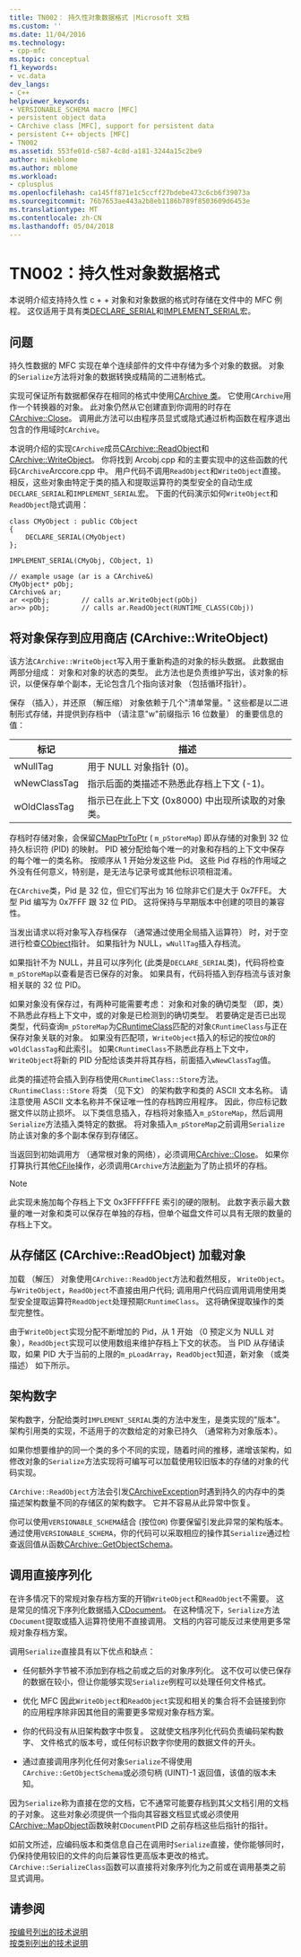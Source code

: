 ```yaml
---
title: TN002： 持久性对象数据格式 |Microsoft 文档
ms.custom: ''
ms.date: 11/04/2016
ms.technology:
- cpp-mfc
ms.topic: conceptual
f1_keywords:
- vc.data
dev_langs:
- C++
helpviewer_keywords:
- VERSIONABLE_SCHEMA macro [MFC]
- persistent object data
- CArchive class [MFC], support for persistent data
- persistent C++ objects [MFC]
- TN002
ms.assetid: 553fe01d-c587-4c8d-a181-3244a15c2be9
author: mikeblome
ms.author: mblome
ms.workload:
- cplusplus
ms.openlocfilehash: ca145ff871e1c5ccff27bdebe473c6cb6f39073a
ms.sourcegitcommit: 76b7653ae443a2b8eb1186b789f8503609d6453e
ms.translationtype: MT
ms.contentlocale: zh-CN
ms.lasthandoff: 05/04/2018
---
```

# <a name="tn002-persistent-object-data-format"></a>TN002：持久性对象数据格式
本说明介绍支持持久性 c + + 对象和对象数据的格式时存储在文件中的 MFC 例程。 这仅适用于具有类[DECLARE_SERIAL](../mfc/reference/run-time-object-model-services.md#declare_serial)和[IMPLEMENT_SERIAL](../mfc/reference/run-time-object-model-services.md#implement_serial)宏。  
  
## <a name="the-problem"></a>问题  
 持久性数据的 MFC 实现在单个连续部件的文件中存储为多个对象的数据。 对象的`Serialize`方法将对象的数据转换成精简的二进制格式。  
  
 实现可保证所有数据都保存在相同的格式中使用[CArchive 类](../mfc/reference/carchive-class.md)。 它使用`CArchive`用作一个转换器的对象。 此对象仍然从它创建直到你调用的时存在[CArchive::Close](../mfc/reference/carchive-class.md#close)。 调用此方法可以由程序员显式或隐式通过析构函数在程序退出包含的作用域时`CArchive`。  
  
 本说明介绍的实现`CArchive`成员[CArchive::ReadObject](../mfc/reference/carchive-class.md#readobject)和[CArchive::WriteObject](../mfc/reference/carchive-class.md#writeobject)。 你将找到 Arcobj.cpp 和的主要实现中的这些函数的代码`CArchive`Arccore.cpp 中。 用户代码不调用`ReadObject`和`WriteObject`直接。 相反，这些对象由特定于类的插入和提取运算符的类型安全的自动生成`DECLARE_SERIAL`和`IMPLEMENT_SERIAL`宏。 下面的代码演示如何`WriteObject`和`ReadObject`隐式调用：  
  
```  
class CMyObject : public CObject  
{  
    DECLARE_SERIAL(CMyObject) 
};  
 
IMPLEMENT_SERIAL(CMyObj, CObject, 1)  
 
// example usage (ar is a CArchive&)  
CMyObject* pObj;  
CArchive& ar;  
ar <<pObj;        // calls ar.WriteObject(pObj)  
ar>> pObj;        // calls ar.ReadObject(RUNTIME_CLASS(CObj))  
```  
  
## <a name="saving-objects-to-the-store-carchivewriteobject"></a>将对象保存到应用商店 (CArchive::WriteObject)  
 该方法`CArchive::WriteObject`写入用于重新构造的对象的标头数据。 此数据由两部分组成： 对象和对象的状态的类型。 此方法也是负责维护写出，该对象的标识，以便保存单个副本，无论包含几个指向该对象 （包括循环指针）。  
  
 保存 （插入），并还原 （解压缩） 对象依赖于几个"清单常量。" 这些都是以二进制形式存储，并提供到存档中 （请注意"w"前缀指示 16 位数量） 的重要信息的值：  
  
|标记|描述|  
|---------|-----------------|  
|wNullTag|用于 NULL 对象指针 (0)。|  
|wNewClassTag|指示后面的类描述不熟悉此存档上下文 (-1)。|  
|wOldClassTag|指示已在此上下文 (0x8000) 中出现所读取的对象类。|  
  
 存档时存储对象，会保留[CMapPtrToPtr](../mfc/reference/cmapptrtoptr-class.md) ( `m_pStoreMap`) 即从存储的对象到 32 位持久标识符 (PID) 的映射。 PID 被分配给每个唯一的对象和存档的上下文中保存的每个唯一的类名称。 按顺序从 1 开始分发这些 Pid。 这些 Pid 存档的作用域之外没有任何意义，特别是，是无法与记录号或其他标识项相混淆。  
  
 在`CArchive`类，Pid 是 32 位，但它们写出为 16 位除非它们是大于 0x7FFE。 大型 Pid 编写为 0x7FFF 跟 32 位 PID。 这将保持与早期版本中创建的项目的兼容性。  
  
 当发出请求以将对象写入存档保存 （通常通过使用全局插入运算符） 时，对于空进行检查[CObject](../mfc/reference/cobject-class.md)指针。 如果指针为 NULL，`wNullTag`插入存档流。  
  
 如果指针不为 NULL，并且可以序列化 (此类是`DECLARE_SERIAL`类)，代码将检查`m_pStoreMap`以查看是否已保存的对象。 如果具有，代码将插入到存档流与该对象相关联的 32 位 PID。  
  
 如果对象没有保存过，有两种可能需要考虑： 对象和对象的确切类型 （即，类） 不熟悉此存档上下文中，或的对象是已检测到的确切类型。 若要确定是否已出现类型，代码查询`m_pStoreMap`为[CRuntimeClass](../mfc/reference/cruntimeclass-structure.md)匹配的对象`CRuntimeClass`与正在保存对象关联的对象。 如果没有匹配项，`WriteObject`插入的标记的按位`OR`的`wOldClassTag`和此索引。 如果`CRuntimeClass`不熟悉此存档上下文中，`WriteObject`将新的 PID 分配给该类并将其存档，前面插入`wNewClassTag`值。  
  
 此类的描述符会插入到存档使用`CRuntimeClass::Store`方法。 `CRuntimeClass::Store` 将类 （见下文） 的架构数字和类的 ASCII 文本名称。 请注意使用 ASCII 文本名称并不保证唯一性的存档跨应用程序。 因此，你应标记数据文件以防止损坏。 以下类信息插入，存档将对象插入`m_pStoreMap`，然后调用`Serialize`方法插入类特定的数据。 将对象插入`m_pStoreMap`之前调用`Serialize`防止该对象的多个副本保存到存储区。  
  
 当返回到初始调用方 （通常根对象的网络），必须调用[CArchive::Close](../mfc/reference/carchive-class.md#close)。 如果你打算执行其他[CFile](../mfc/reference/cfile-class.md)操作，必须调用`CArchive`方法[刷新](../mfc/reference/carchive-class.md#flush)为了防止损坏的存档。  
  
> [!NOTE]
>  此实现未施加每个存档上下文 0x3FFFFFFE 索引的硬的限制。 此数字表示最大数量的唯一对象和类可以保存在单独的存档，但单个磁盘文件可以具有无限的数量的存档上下文。  
  
## <a name="loading-objects-from-the-store-carchivereadobject"></a>从存储区 (CArchive::ReadObject) 加载对象  
 加载 （解压） 对象使用`CArchive::ReadObject`方法和截然相反， `WriteObject`。 与`WriteObject`，`ReadObject`不直接由用户代码; 调用用户代码应调用调用使用类型安全提取运算符`ReadObject`处理预期`CRuntimeClass`。 这将确保提取操作的类型完整性。  
  
 由于`WriteObject`实现分配不断增加的 Pid，从 1 开始 （0 预定义为 NULL 对象），`ReadObject`实现可以使用数组来维护存档上下文的状态。 当 PID 从存储读取，如果 PID 大于当前的上限的`m_pLoadArray`，`ReadObject`知道，新对象 （或类描述） 如下所示。  
  
## <a name="schema-numbers"></a>架构数字  
 架构数字，分配给类时`IMPLEMENT_SERIAL`类的方法中发生，是类实现的"版本"。 架构引用类的实现，不适用于的次数给定的对象已持久 （通常称为对象版本）。  
  
 如果你想要维护的同一个类的多个不同的实现，随着时间的推移，递增该架构，如修改对象的`Serialize`方法实现将可编写可以加载使用较旧版本的存储的对象的代码实现。  
  
 `CArchive::ReadObject`方法会引发[CArchiveException](../mfc/reference/carchiveexception-class.md)时遇到持久的内存中的类描述架构数量不同的存储区的架构数字。 它并不容易从此异常中恢复。  
  
 你可以使用`VERSIONABLE_SCHEMA`结合 (按位`OR`) 你要保留引发此异常的架构版本。 通过使用`VERSIONABLE_SCHEMA`，你的代码可以采取相应的操作其`Serialize`通过检查返回值从函数[CArchive::GetObjectSchema](../mfc/reference/carchive-class.md#getobjectschema)。  
  
## <a name="calling-serialize-directly"></a>调用直接序列化  
 在许多情况下的常规对象存档方案的开销`WriteObject`和`ReadObject`不需要。 这是常见的情况下序列化数据插入[CDocument](../mfc/reference/cdocument-class.md)。 在这种情况下，`Serialize`方法`CDocument`提取或插入运算符使用不直接调用。 文档的内容可能反过来使用更多常规对象存档方案。  
  
 调用`Serialize`直接具有以下优点和缺点：  
  
-   任何额外字节被不添加到存档之前或之后的对象序列化。 这不仅可以使已保存的数据在较小，但让你能够实现`Serialize`例程可以处理任何文件格式。  
  
-   优化 MFC 因此`WriteObject`和`ReadObject`实现和相关的集合将不会链接到你的应用程序除非因其他目的需要更多常规对象存档方案。  
  
-   你的代码没有从旧架构数字中恢复。 这就使文档序列化代码负责编码架构数字、 文件格式的版本号，或任何标识数字你使用的数据文件的开头。  
  
-   通过直接调用序列化任何对象`Serialize`不得使用`CArchive::GetObjectSchema`或必须句柄 (UINT)-1 返回值，该值的版本未知。  
  
 因为`Serialize`称为直接在您的文档，它不通常可能要存档到其父文档引用的文档的子对象。 这些对象必须提供一个指向其容器文档显式或必须使用[CArchive::MapObject](../mfc/reference/carchive-class.md#mapobject)函数映射`CDocument`PID 之前存档这些后指针的指针。  
  
 如前文所述，应编码版本和类信息自己在调用时`Serialize`直接，使你能够同时，仍保持使用较旧的文件的向后兼容性更高版本更改的格式。 `CArchive::SerializeClass`函数可以直接将对象序列化为之前或在调用基类之前显式调用。  
  
## <a name="see-also"></a>请参阅  
 [按编号列出的技术说明](../mfc/technical-notes-by-number.md)   
 [按类别列出的技术说明](../mfc/technical-notes-by-category.md)

